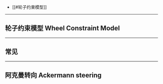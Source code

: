 
+ [[#轮子约束模型]]


---
## 轮子约束模型 Wheel Constraint Model




---
## 常见


---
## 阿克曼转向 Ackermann steering


